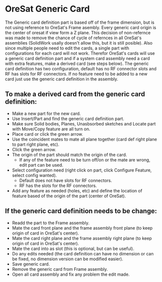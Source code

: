 # OreSat Generic Card


The Generic card definition part is based off of the frame dimension, but is not using reference to OreSat's Frame asembly. Every generic card origin is the center of oresat if view form a Z plane. This decision of non-refernce was made to remove the chance of cycle of refernces in all OreSat's assemblies (SolidWork usally doesn't allow this, but it is still posible). Also since multiple people need to edit the cards, a single part with configurations for each card will not work. Therefor OreSat's cards will use a generic card definition part and if a system card assembly need a card with extra features, make a derived card (see steps below). The generic card definition has two configuration, default has no RF connector slots and RF has slots for RF connectors. If no feature need to be added to a new card just use the generic card definition in the assembly.


## To make a derived card from the generic card definition:
- Make a new part for the new card.
- Use Insert/Part and find the generic card definition part.
- Make sure Solid bodies, Planes, Unasbsorbed sketches and Locate part with Move/Copy feature are all turn on. 
- Place card or click the green arrow.
- Use the coincident mates to mate all plane together (card def right plane to part right plane, etc).
- Click the green arrow.
- The origin of the part should match the origin of the card.
	- If any of the feature need to be turn off/on or the mate are wrong, edit part can be used.
- Select configuration need (right click on part, click Configure Feature, select config wanted).
	- Default does not have slots for RF connectors.
	- RF has the slots for the RF connectors.
- Add any feature as needed (holes, etc) and define the location of feature based of the origin of the part (center of OreSat).


## If the generic card definition needs to be change: 
- Readd the part to the Frame assembly.
- Mate the card front plane and the frame assembly front plane (to keep origin of card in OreSat's center).
- Mate the card right plane and the frame assembly right plane (to keep origin of card in OreSat's center).
- Mate the card into as slot (this is optional, but can be useful).
- Do any edits needed (the card definition can have no dimension or can be fixed, no dimension version can be modified easier).
- Save generic card.
- Remove the generic card from Frame assembly.
- Open all card assembly and fix any problem the edit made.

